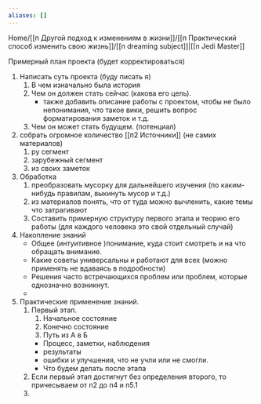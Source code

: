 ```yaml
---
aliases: []
---
```

Home/[[п Другой подход к изменениям в жизни]]/[[п Практический способ изменить свою жизнь]]/[[п dreaming subject]]|[[п Jedi Master]]

Примерный план проекта (будет корректироваться)

1. Написать суть проекта (буду писать я)
	1. В чем изначально была история
	2. Чем он должен стать сейчас (какова его цель).
		- также добавить описание работы с проектом, чтобы не было непонимания, что такое вики, решить вопрос форматирования заметок и т.д. 
	3. Чем он может стать будущем. (потенциал)
2. собрать огромное количество [[п2 Источники]] (не самих материалов)
	1. ру сегмент
	2. зарубежный сегмент
	3. из своих заметок
3. Обработка
	1. преобразовать мусорку для дальнейшего изучения (по каким-нибудь правилам, выкинуть мусор и т.д.)
	2. из материалов понять, что от туда можно вычленить, какие темы что затрагивают
	3. Составить примерную структуру первого этапа и теорию его работы (для каждого человека это свой отдельный случай)
4. Накопление знаний
	- Общее (интуитивное )понимание, куда стоит смотреть и на что обращать внимание.
	- Какие советы универсальны и работают для всех (можно применять не вдаваясь в подробности)
	- Решения часто встречающихся проблем или проблем, которые однозначно возникнут.
	- 
5. Практические применение знаний. 
	1. Первый этап. 
		1. Начальное состояние
		2. Конечно состояние
		3. Путь из А в Б
		- Процесс, заметки, наблюдения
		- результаты
		- ошибки и улучшения, что не учли или не смогли.
		- Что будем делать после этапа
	2. Если первый этап достигнут без определения второго, то причесываем от п2 до п4 и п5.1
	2. 









